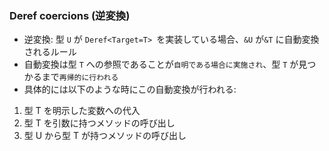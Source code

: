 ### Deref coercions (逆変換)

- 逆変換: 型 `U` が `Deref<Target=T> `を実装している場合、`&U` が`&T` に自動変換されるルール
- 自動変換は型 `T` への参照であることが`自明である場合に実施され`、型 `T` が見つかるまで`再帰的に行われる`
- 具体的には以下のような時にこの自動変換が行われる:

1.  型 T を明示した変数への代入
2.  型 T を引数に持つメソッドの呼び出し
3.  型 U から型 T が持つメソッドの呼び出し
